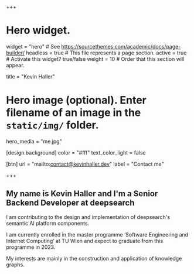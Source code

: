 +++
# Hero widget.
widget = "hero"  # See https://sourcethemes.com/academic/docs/page-builder/
headless = true  # This file represents a page section.
active = true  # Activate this widget? true/false
weight = 10  # Order that this section will appear.

title = "Kevin Haller"

# Hero image (optional). Enter filename of an image in the `static/img/` folder.
hero_media = "me.jpg"

[design.background]
  color = "#fff"
  text_color_light = false

[btn]
  url = "mailto:contact@kevinhaller.dev"
  label = "Contact me"

+++
## My name is **Kevin Haller** and I'm a **Senior Backend Developer** at deepsearch

I am contributing to the design and implementation of deepsearch's semantic AI
platform components.

I am currently enrolled in the master programme ‘Software Engineering and
Internet Computing’ at TU Wien and expect to graduate from this programme in 2023.

My interests are mainly in the construction and application of knowledge graphs.

